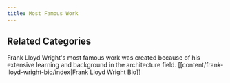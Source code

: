 ```yaml
---
title: Most Famous Work
---
```

## Related Categories

Frank Lloyd Wright's most famous work was created because of his extensive learning and background in the architecture field. [[content/frank-lloyd-wright-bio/index|Frank Lloyd Wright Bio]]